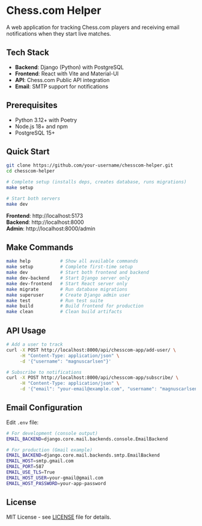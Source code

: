 # Chess.com Helper

A web application for tracking Chess.com players and receiving email notifications when they start live matches.

## Tech Stack

- **Backend**: Django (Python) with PostgreSQL
- **Frontend**: React with Vite and Material-UI
- **API**: Chess.com Public API integration
- **Email**: SMTP support for notifications

## Prerequisites

- Python 3.12+ with Poetry
- Node.js 18+ and npm
- PostgreSQL 15+

## Quick Start

```bash
git clone https://github.com/your-username/chesscom-helper.git
cd chesscom-helper

# Complete setup (installs deps, creates database, runs migrations)
make setup

# Start both servers
make dev
```

**Frontend**: http://localhost:5173  
**Backend**: http://localhost:8000  
**Admin**: http://localhost:8000/admin

## Make Commands

```bash
make help           # Show all available commands
make setup          # Complete first-time setup
make dev            # Start both frontend and backend
make dev-backend    # Start Django server only
make dev-frontend   # Start React server only
make migrate        # Run database migrations
make superuser      # Create Django admin user
make test           # Run test suite
make build          # Build frontend for production
make clean          # Clean build artifacts
```

## API Usage

```bash
# Add a user to track
curl -X POST http://localhost:8000/api/chesscom-app/add-user/ \
     -H "Content-Type: application/json" \
     -d '{"username": "magnuscarlsen"}'

# Subscribe to notifications
curl -X POST http://localhost:8000/api/chesscom-app/subscribe/ \
     -H "Content-Type: application/json" \
     -d '{"email": "your-email@example.com", "username": "magnuscarlsen"}'
```

## Email Configuration

Edit `.env` file:

```bash
# For development (console output)
EMAIL_BACKEND=django.core.mail.backends.console.EmailBackend

# For production (Gmail example)
EMAIL_BACKEND=django.core.mail.backends.smtp.EmailBackend
EMAIL_HOST=smtp.gmail.com
EMAIL_PORT=587
EMAIL_USE_TLS=True
EMAIL_HOST_USER=your-gmail@gmail.com
EMAIL_HOST_PASSWORD=your-app-password
```

## License

MIT License - see [LICENSE](LICENSE) file for details.